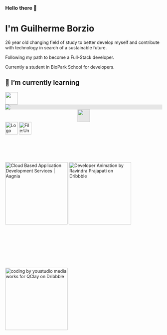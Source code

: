 ### Hello there 👋

# I'm Guilherme Borzio 
 26 year old changing field of study to better develop myself and contribute with technology in search of a sustainable future.
 
 Following my path to become a Full-Stack developer.
 
 Currently a student in BioPark School for developers.
 
## 🌱 I’m currently learning
<div> <img src="https://e7.pngegg.com/pngimages/465/779/png-clipart-blue-and-white-c-logo-the-c-programming-language-computer-programming-computer-icons-programmer-blue-angle.png" jsaction="load:XAeZkd;" style="width: 40px; height: 40px; margin: 0px;"> <img style="display: block;-webkit-user-select: none;margin: auto;background-color: hsl(0, 0%, 90%);transition: background-color 300ms;" src="https://upload.wikimedia.org/wikipedia/commons/thumb/6/61/HTML5_logo_and_wordmark.svg/40px-HTML5_logo_and_wordmark.svg.png"> <img style="display: block;-webkit-user-select: none;margin: auto;cursor: zoom-in;background-color: hsl(0, 0%, 90%);transition: background-color 300ms;" src="https://upload.wikimedia.org/wikipedia/commons/thumb/d/d5/CSS3_logo_and_wordmark.svg/1200px-CSS3_logo_and_wordmark.svg.png" width="40px" height="40px"> <img src="https://logospng.org/download/mysql/mysql-256.png" jsaction="load:XAeZkd;" jsname="HiaYvf" class="n3VNCb KAlRDb" alt="Logo MySQL – Logos PNG" data-noaft="1" style="width: 40px; height: 40px; margin: 0px;"> <img src="https://upload.wikimedia.org/wikipedia/commons/thumb/9/99/Unofficial_JavaScript_logo_2.svg/512px-Unofficial_JavaScript_logo_2.svg.png" jsaction="load:XAeZkd;" jsname="HiaYvf" class="n3VNCb KAlRDb" alt="File:Unofficial JavaScript logo 2.svg - Wikimedia Commons" data-noaft="1" style="width: 40px; height: 40px; margin: 0px;"> </div>

<!--
<div>
<a href="https://github.com/guilhermeborzio">
<img height="150em" src="https://github-readme-stats.vercel.app/api/top-langs/?username=guilhermeborzio&layout=compact&langs_count=7&theme=dracula"/>
<img height="150em" src="https://github-readme-stats.vercel.app/api?username=guilhermeborzio&show_icons=true&theme=dracula&include_all_commits=true&count_private=true"/>
</div>
-->

###

<img src="https://www.aagnia.com/wp-content/uploads/2021/12/39998-web-development.gif" jsaction="load:XAeZkd;" jsname="HiaYvf" class="n3VNCb KAlRDb" alt="Cloud Based Application Development Services | Aagnia" data-noaft="1" id="imi" data-w="640" data-h="640" style="width: 200px; height: 200px; margin: 63.3px 0px;"> <img src="https://cdn.dribbble.com/users/1876781/screenshots/6169542/web_character.gif" jsaction="load:XAeZkd;" jsname="HiaYvf" class="n3VNCb KAlRDb" alt="Developer Animation by Ravindra Prajapati on Dribbble" data-noaft="1" style="width: 200px; height: 200px; margin: 0px;"> <img src="https://cdn.dribbble.com/users/1708816/screenshots/15637256/media/f9826f0af8a49462f048262a8502035b.gif" jsaction="load:XAeZkd;" jsname="HiaYvf" class="n3VNCb KAlRDb" alt="coding by youstudio media works for QClay on Dribbble" data-noaft="1" id="imi" data-w="1600" data-h="1200" style="width: 200px; height: 200px; margin: 76.05px 0px;"> 

<!--
**guilhermeborzio/guilhermeborzio** is a ✨ _special_ ✨ repository because its `README.md` (this file) appears on your GitHub profile.

Here are some ideas to get you started:

- 🔭 I’m currently working on ...
- 🌱 I’m currently learning ...
- 👯 I’m looking to collaborate on ...
- 🤔 I’m looking for help with ...
- 💬 Ask me about ...
- 📫 How to reach me: ...
- 😄 Pronouns: ...
- ⚡ Fun fact: ...
-->
